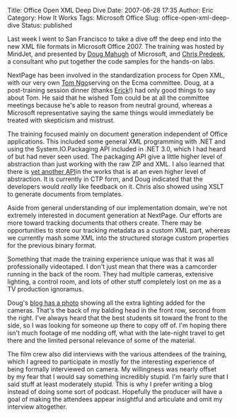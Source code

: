 Title: Office Open XML Deep Dive
Date: 2007-06-28 17:35
Author: Eric
Category: How It Works
Tags: Microsoft Office
Slug: office-open-xml-deep-dive
Status: published

Last week I went to San Francisco to take a dive off the deep end into
the new XML file formats in Microsoft Office 2007. The training was
hosted by MindJet, and presented by [Doug
Mahugh](http://blogs.msdn.com/dmahugh/ "Doug Mahugh") of Microsoft, and
[Chris Predeek](http://predeekc.spaces.live.com/ "Chris Predeek"), a
consultant who put together the code samples for the hands-on labs.

NextPage has been involved in the standardization process for
Open XML, with our very own [Tom
Ngo](http://www.nextpage.com/about/bios/tom.htm "Dr. Ngo")serving on the
Ecma committee. Doug, at a post-training session dinner (thanks
[Erick](http://erickwa.spaces.live.com/ "Erick Watson")!) had only good
things to say about Tom. He said that he wished Tom could be at all the
committee meetings because he's able to reason from neutral ground,
whereas a Microsoft representative saying the same things would
immediately be treated with skepticism and mistrust.

The training focused mainly on document generation independent of Office
applications. This included some general XML programming with .NET and
using the System.IO.Packaging API included in .NET 3.0, which I had
heard of but had never seen used. The packaging API give a little higher
level of abstraction than just working with the raw ZIP and XML. I also
learned that there is [yet another
API](http://openxmldeveloper.org/archive/2007/06/06/1640.aspx)in the
works that is at an even higher level of abstraction. It is currently in
CTP form, and Doug indicated that the developers would *really* like
feedback on it. Chris also showed using XSLT to generate documents from
templates.

Aside from general understanding of our implementation domain, we're not
extremely interested in document generation at NextPage. Our efforts are
more toward tracking documents that others create. There may be
opportunities to store our tracking metadata as a custom XML part,
whereas we currently mash some XML into the structured storage custom
properties for the previous binary format.

Something that made the training experience unique was that it was all
professionally videotaped. I don't just mean that there was a camcorder
running in the back of the room. They had multiple cameras, extensive
lighting, a control room, and lots of other stuff completely lost on me
as a TV production ignoramus.

Doug's [blog has a
photo](http://blogs.msdn.com/dmahugh/archive/2007/06/22/san-francisco-workshop.aspx)
showing all the extra lighting added for the cameras. That's the back of
my balding head in the front row, second from the right. I've always
heard that the best students sit toward the front to the side, so I was
looking for someone up there to copy off of. I'm hoping there isn't much
footage of me nodding off, what with the late-night travel to get there
and the limited personal relevance of some of the material.

The film crew also did interviews with the various attendees of the
training, which I agreed to participate in mostly for the interesting
experience of being formally interviewed on camera. My willingness was
nearly offset by my fear that I would say something incredibly stupid.
I'm fairly sure that I said stuff at least moderately stupid. This is
why I prefer writing a blog instead of doing some sort of podcast.
Hopefully the producer will have a goal of making the attendees appear
insightful and articulate and omit my interview altogether.
